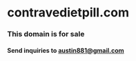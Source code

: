 # contravedietpill.com
### This domain is for sale
#### Send inquiries to [austin881@gmail.com](mailto:austin881@gmail.com)
